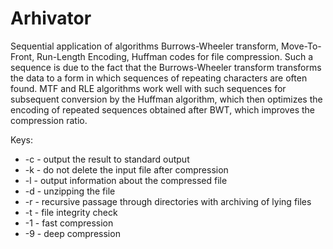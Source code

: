 # Arhivator

Sequential application of algorithms Burrows-Wheeler transform, Move-To-Front, Run-Length Encoding, Huffman codes  for file compression. Such a sequence is due to the fact that the Burrows-Wheeler transform transforms the data to a form in which sequences of repeating characters are often found. MTF and RLE algorithms work well with such sequences for subsequent conversion by the Huffman algorithm, which then optimizes the encoding of repeated sequences obtained after BWT, which improves the compression ratio.

Keys:

- -c - output the result to standard output 
- -k - do not delete the input file after compression
- -l - output information about the compressed file
- -d - unzipping the file
- -r - recursive passage through directories with archiving of lying files 
- -t - file integrity check
- -1 - fast compression
- -9 - deep compression
